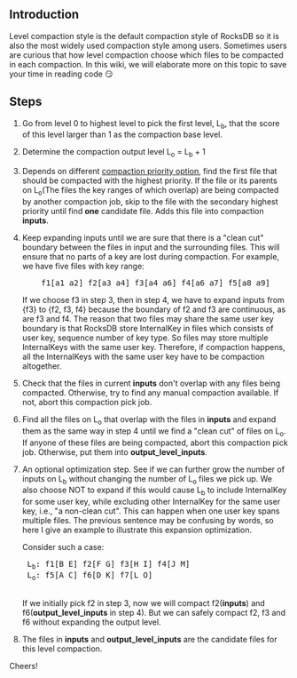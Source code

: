 ## Introduction
Level compaction style is the default compaction style of RocksDB so it is also the most widely used compaction style among users. Sometimes users are curious that how level compaction choose which files to be compacted in each compaction. In this wiki, we will elaborate more on this topic to save your time in reading code :smirk:

## Steps
1. Go from level 0 to highest level to pick the first level, L<sub>b</sub>, that the score of this level larger than 1 as the compaction base level.
2. Determine the compaction output level L<sub>o</sub> = L<sub>b</sub> + 1
3. Depends on different [compaction priority option](http://rocksdb.org/blog/2016/01/29/compaction_pri.html), find the first file that should be compacted with the highest priority. If the file or its parents on L<sub>o</sub>(The files the key ranges of which overlap) are being compacted by another compaction job, skip to the file with the secondary highest priority until find **one** candidate file. Adds this file into compaction **inputs**.
4. Keep expanding inputs until we are sure that there is a "clean cut" boundary between the files in input and the surrounding files. This will ensure that no parts of a key are lost during compaction. For example, we have five files with key range:
   <pre>
       f1[a1 a2] f2[a3 a4] f3[a4 a6] f4[a6 a7] f5[a8 a9]
   </pre>
   
   If we choose f3 in step 3, then in step 4, we have to expand inputs from {f3} to {f2, f3, f4} because the boundary of f2 and f3 are continuous, as are f3 and f4. The reason that two files may share the same user key boundary is that RocksDB store InternalKey in files which consists of user key, sequence number of key type. So files may store multiple InternalKeys with the same user key. Therefore, if compaction happens, all the InternalKeys with the same user key have to be compaction altogether.
5. Check that the files in current **inputs** don't overlap with any files being compacted. Otherwise, try to find any manual compaction available. If not, abort this compaction pick job.
6. Find all the files on L<sub>o</sub> that overlap with the files in **inputs** and expand them as the same way in step 4 until we find a "clean cut" of files on L<sub>o</sub>. If anyone of these files are being compacted, abort this compaction pick job. Otherwise, put them into **output_level_inputs**.
7. An optional optimization step. See if we can further grow the number of inputs on L<sub>b</sub> without changing the number of L<sub>o</sub> files we pick up. We also choose NOT to expand if this would cause L<sub>b</sub> to include InternalKey for some user key, while excluding other InternalKey for the same user key, i.e., "a non-clean cut". This can happen when one user key spans multiple files. The previous sentence may be confusing by words, so here I give an example to illustrate this expansion optimization.

    Consider such a case:
    <pre>
    L<sub>b</sub>: f1[B E] f2[F G] f3[H I] f4[J M]
    L<sub>o</sub>: f5[A C] f6[D K] f7[L O]
    </pre>

    If we initially pick f2 in step 3, now we will compact f2(**inputs**) and f6(**output_level_inputs** in step 4). But we can safely compact f2, f3 and f6 without expanding the output level.
8. The files in **inputs** and **output_level_inputs** are the candidate files for this level compaction.

Cheers!